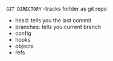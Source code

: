  `GIT DIRECTORY` -tracks forlder as git repo

- head: tells you the last commit
- branches: tells you current branch
- config
- hooks
- objects
- refs
